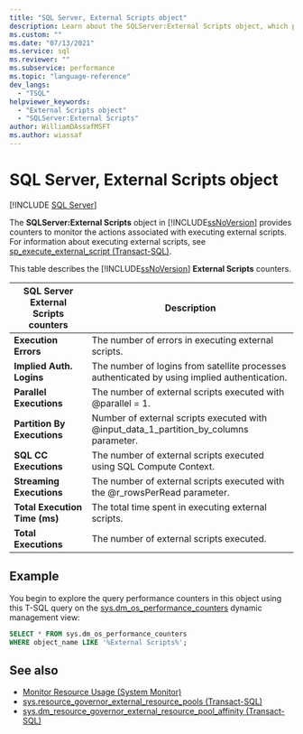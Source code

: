 ```yaml
---
title: "SQL Server, External Scripts object"
description: Learn about the SQLServer:External Scripts object, which provides counters to monitor the actions associated with executing external scripts.
ms.custom: ""
ms.date: "07/13/2021"
ms.service: sql
ms.reviewer: ""
ms.subservice: performance
ms.topic: "language-reference"
dev_langs: 
  - "TSQL"
helpviewer_keywords: 
  - "External Scripts object"
  - "SQLServer:External Scripts"
author: WilliamDAssafMSFT
ms.author: wiassaf
---
```

# SQL Server, External Scripts object
 [!INCLUDE [SQL Server](../../includes/applies-to-version/sqlserver.md)]

  The **SQLServer:External Scripts** object in [!INCLUDE[ssNoVersion](../../includes/ssnoversion-md.md)] provides counters to monitor the actions associated with executing external scripts. For information about executing external scripts, see [sp_execute_external_script &#40;Transact-SQL&#41;](../../relational-databases/system-stored-procedures/sp-execute-external-script-transact-sql.md).  
  
 This table describes the [!INCLUDE[ssNoVersion](../../includes/ssnoversion-md.md)] **External Scripts** counters.  
  
|SQL Server External Scripts counters|Description|  
|------------------------------------------|-----------------|  
|**Execution Errors**|The number of errors in executing external scripts.|  
|**Implied Auth. Logins**|The number of logins from satellite processes authenticated by using implied authentication.|  
|**Parallel Executions**|The number of external scripts executed with @parallel = 1.|  
|**Partition By Executions**|Number of external scripts executed with @input_data_1_partition_by_columns parameter.|
|**SQL CC Executions**|The number of external scripts executed using SQL Compute Context.|  
|**Streaming Executions**|The number of external scripts executed with the @r_rowsPerRead parameter.|  
|**Total Execution Time (ms)**|The total time spent in executing external scripts.|  
|**Total Executions**|The number of external scripts executed.|  


## Example

You begin to explore the query performance counters in this object using this T-SQL query on the [sys.dm_os_performance_counters](../system-dynamic-management-views/sys-dm-os-performance-counters-transact-sql.md) dynamic management view:

```sql
SELECT * FROM sys.dm_os_performance_counters
WHERE object_name LIKE '%External Scripts%';
```  
  
## See also  
 - [Monitor Resource Usage &#40;System Monitor&#41;](../../relational-databases/performance-monitor/monitor-resource-usage-system-monitor.md)   
 - [sys.resource_governor_external_resource_pools &#40;Transact-SQL&#41;](../../relational-databases/system-catalog-views/sys-resource-governor-external-resource-pools-transact-sql.md)   
 - [sys.dm_resource_governor_external_resource_pool_affinity &#40;Transact-SQL&#41;](../../relational-databases/system-dynamic-management-views/sys-dm-resource-governor-external-resource-pool-affinity-transact-sql.md)  
  